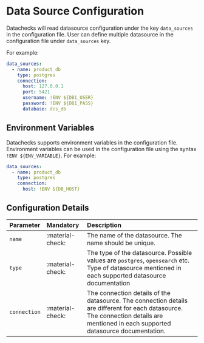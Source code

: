 # **Data Source Configuration**

Datachecks will read datasource configuration under the key `data_sources` in the configuration file. User can define multiple datasource in the configuration file under `data_sources` key.

For example:

```yaml
data_sources:
  - name: product_db
    type: postgres
    connection:
      host: 127.0.0.1
      port: 5421
      username: !ENV ${DB1_USER}
      password: !ENV ${DB1_PASS}
      database: dcs_db
```

## Environment Variables

Datachecks supports environment variables in the configuration file. Environment variables can be used in the configuration file using the syntax `!ENV ${ENV_VARIABLE}`. For example:

```yaml
data_sources:
  - name: product_db
    type: postgres
    connection:
      host: !ENV ${DB_HOST}
```

## Configuration Details

| Parameter       | Mandatory        | Description                                                                                                                                                                          |
|:----------------|:-----------------|:-------------------------------------------------------------------------------------------------------------------------------------------------------------------------------------|
| `name`          | :material-check: | The name of the datasource. The name should be unique.                                                                                                                               |
| `type`          | :material-check: | The type of the datasource. Possible values are `postgres`, `opensearch` etc. Type of datasource mentioned in each supported datasource documentation                                |
| `connection`    | :material-check: | The connection details of the datasource. The connection details are different for each datasource. The connection details are mentioned in each supported datasource documentation. |